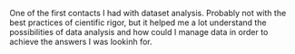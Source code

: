 One of the first contacts I had with dataset analysis. Probably not with the best practices of cientific rigor, but it helped me a lot 
understand the possibilities of data analysis and how could I manage data in order to achieve the answers I was lookinh for.
